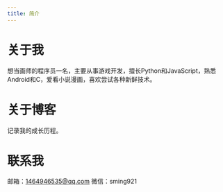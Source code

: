 ```yaml
---
title: 简介
---
```


# 关于我
想当画师的程序员一名，主要从事游戏开发，擅长Python和JavaScript，熟悉Android和C，爱看小说漫画，喜欢尝试各种新鲜技术。

# 关于博客

记录我的成长历程。

# 联系我

邮箱：1464946535@qq.com
微信：sming921